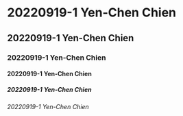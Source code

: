 # 20220919-1 Yen-Chen Chien
## 20220919-1 Yen-Chen Chien
### 20220919-1 Yen-Chen Chien
#### 20220919-1 Yen-Chen Chien
##### 20220919-1 Yen-Chen Chien
###### 20220919-1 Yen-Chen Chien
